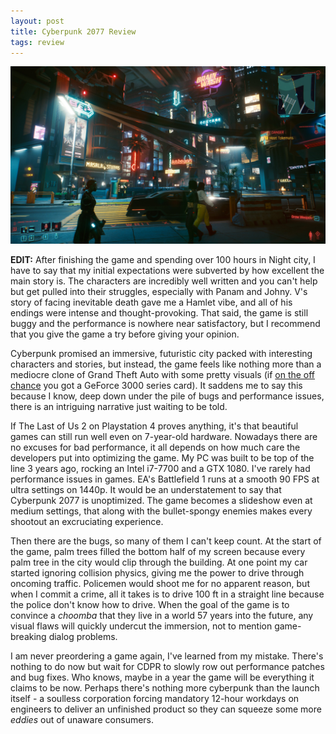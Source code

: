 ```yaml
---
layout: post
title: Cyberpunk 2077 Review
tags: review
---
```


![Cyberpunk 2077 screenshot](/images/cyberpunk1.jpg)

**EDIT:** After finishing the game and spending over 100 hours in Night city, I have to say that my initial expectations were subverted by how excellent the main story is. The characters are incredibly well written and you can't help but get pulled into their struggles, especially with Panam and Johny. V's story of facing inevitable death gave me a Hamlet vibe, and all of his endings were intense and thought-provoking. That said, the game is still buggy and the performance is nowhere near satisfactory, but I recommend that you give the game a try before giving your opinion.

Cyberpunk promised an immersive, futuristic city packed with interesting characters and stories, but instead, the game feels like nothing more than a mediocre clone of Grand Theft Auto with some pretty visuals (if [on the off chance](https://www.pcmag.com/news/nvidia-it-may-take-a-few-months-for-rtx-3000-supplies-to-catch-up-with) you got a GeForce 3000 series card). It saddens me to say this because I know, deep down under the pile of bugs and performance issues, there is an intriguing narrative just waiting to be told.

If The Last of Us 2 on Playstation 4 proves anything, it's that beautiful games can still run well even on 7-year-old hardware. Nowadays there are no excuses for bad performance, it all depends on how much care the developers put into optimizing the game. My PC was built to be top of the line 3 years ago, rocking an Intel i7-7700 and a GTX 1080. I've rarely had performance issues in games. EA's Battlefield 1 runs at a smooth 90 FPS at ultra settings on 1440p. It would be an understatement to say that Cyberpunk 2077 is unoptimized. The game becomes a slideshow even at medium settings, that along with the bullet-spongy enemies makes every shootout an excruciating experience.

Then there are the bugs, so many of them I can't keep count. At the start of the game, palm trees filled the bottom half of my screen because every palm tree in the city would clip through the building. At one point my car started ignoring collision physics, giving me the power to drive through oncoming traffic. Policemen would shoot me for no apparent reason, but when I commit a crime, all it takes is to drive 100 ft in a straight line because the police don't know how to drive. When the goal of the game is to convince a *choomba* that they live in a world 57 years into the future, any visual flaws will quickly undercut the immersion, not to mention game-breaking dialog problems.

I am never preordering a game again, I've learned from my mistake. There's nothing to do now but wait for CDPR to slowly row out performance patches and bug fixes. Who knows, maybe in a year the game will be everything it claims to be now. Perhaps there's nothing more cyberpunk than the launch itself - a soulless corporation forcing mandatory 12-hour workdays on engineers to deliver an unfinished product so they can squeeze some more *eddies* out of unaware consumers.
